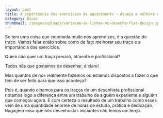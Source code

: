 ```yaml
---
layout: post
title: A importância dos exercícios de aquecimento – Aqueça e melhore o traço
category: Dicas
thumbnail: /images/uploads/variacao-de-linhas-no-desenho-flat-design.jpg
---
```

Se tem uma coisa que incomoda muito nós aprendizes, é a questão do traço. Vamos falar então sobre como de fato melhorar seu traço e a importância dos exercícios.

Quem não quer um traço preciso, atraente e profissional?

Todos nós que gostamos de desenhar, é claro!

Mas quantos de nós realmente fazemos ou estamos dispostos a fazer o que tem de ser feito para que isso aconteça? 

Pois é, quando olhamos para os traços de um desenhista profissional notamos logo a diferença entre um trabalho de alguém experiente e alguém que começou agora. E com certeza o resultado de um trabalho como esses vem de uma quantidade enorme de horas de estudo, prática e dedicação.  Bagagem essa que nós desenhostas iniciantes não temos um terço.
